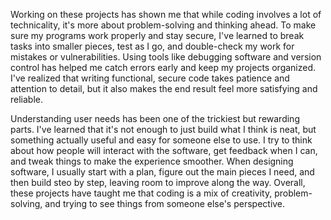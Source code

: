 Working on these projects has shown me that while coding involves a lot of technicality, it's more about problem-solving and thinking ahead. To make sure my programs work properly and stay secure, I've learned to break tasks into smaller pieces, test as I go, and double-check my work for mistakes or vulnerabilities. Using tools like debugging software and version control has helped me catch errors early and keep my projects organized. I've realized that writing functional, secure code takes patience and attention to detail, but it also makes the end result feel more satisfying and reliable. 

Understanding user needs has been one of the trickiest but rewarding parts. I've learned that it's not enough to just build what I think is neat, but something actually useful and easy for someone else to use. I try to think about how people will interact with the software, get feedback when I can, and tweak things to make the experience smoother. When designing software, I usually start with a plan, figure out the main pieces I need, and then build steo by step, leaving room to improve along the way. Overall, these projects have taught me that coding is a mix of creativity, problem-solving, and trying to see things from someone else's perspective. 
